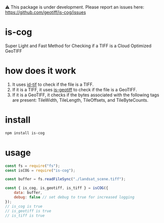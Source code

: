 :warning: This package is under development.  Please report an issues here: https://github.com/geotiff/is-cog/issues
# is-cog
Super Light and Fast Method for Checking if a TIFF is a Cloud Optimized GeoTIFF

# how does it work
1. It uses [id-tif](https://github.com/DanielJDufour/id-tif) to check if the file is a TIFF. 
2. If it is a TIFF, it uses [is-geotiff](https://github.com/GeoTIFF/is-geotiff) to check if the file is a GeoTIFF.
3. If it is a GeoTIFF, it checks if the bytes associated with the following tags are present: TileWidth, TileLength, TileOffsets, and TileByteCounts.

# install
```bash
npm install is-cog
```

# usage
```js
const fs = require("fs");
const isCOG = require("is-cog");

const buffer = fs.readFileSync("./landsat_scene.tiff");

const { is_cog, is_geotiff, is_tiff } = isCOG({
    data: buffer,
    debug: false // set debug to true for increased logging
});
// is_cog is true
// is_geotiff is true
// is_tiff is true
```